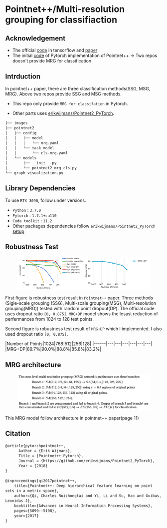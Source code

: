 Pointnet++/Multi-resolution grouping for classifiaction 
============================


Acknowledgement
---------------

* The official [code](https://github.com/charlesq34/pointnet2) in tensorflow and [paper](https://arxiv.org/abs/1706.02413) 
* The initial [code](https://github.com/erikwijmans/Pointnet2_PyTorch) of Pytorch implementation of Pointnet++
  -> Two repos doesn't provide MRG for classification  

Intrduction 
-----------
In pointnet++ paper, there are three classification methods(SSG, MSG, MRG). Above two repos provide SSG and MSG methods. 

* This repo only provide ``MRG for classifation`` in Pytorch. 

* Other parts uses [erikwijmans/Pointnet2_PyTorch](https://github.com/erikwijmans/Pointnet2_PyTorch). 
  
```
├── images
├── pointnet2
│   ├── config      
│   │   ├── model
│   │   │   └── mrg.yaml
│   │   └── task_model
│   │       └── cls-mrg.yaml
│   └── models
│       ├── __init__.py
│       └── pointnet2_mrg_cls.py
└── graph_visualization.py

```



Library Dependencies 
---------------------
To use ``RTX 3090``, follow under versions. 
* ``Python`` : ``3.7.0``
* ``Pytorch`` : ``1.7.1+cu110``
* ``Cuda toolkit`` : ``11.2``
* Other packages dependencies follow ``erikwijmans/Pointnet2_PyTorch`` [setup](https://github.com/erikwijmans/Pointnet2_PyTorch)

Robustness Test 
---------------

<figure>
  <img src="./images/robustness_test.png" height='50%' width ='50%'><img src="./images/mrg_dp_graph.png" height='50%' width ='50%'>
</figure>

First figure is robustness test result in ``Pointnet++`` paper. Three methods (Sigle-scale grouping (SSG), Multi-scale grouping(MSG), Multi-resolution grouping(MRG)) tested with random point dropout(DP). The official code uses dropout ratio ``[0, 0.875]``. 
``MRG+DP`` model shows the lesast reduction of perfermances from 1024 to 128 test points. 

Second figure is robustness test result of ``MRG+DP`` which I implemented. I also used dropout ratio ``[0, 0.875]``. 

|Number of Points|1024|768|512|256|128|
|------|---|---|---|---|---|---|
|MRG+DP|89.7%|90.0%|88.8%|85.8%|83.2%|


MRG architecture 
---------------
<figure>
    <img src="./images/mrg_architecture.png">
</figure>
This MRG model follow architecture in pointnet++ paper(page 11)



Citation
-------- 
```
@article{pytorchpointnet++,
      Author = {Erik Wijmans},
      Title = {Pointnet++ Pytorch},
      Journal = {https://github.com/erikwijmans/Pointnet2_PyTorch},
      Year = {2018}
}

@inproceedings{qi2017pointnet++,
    title={Pointnet++: Deep hierarchical feature learning on point sets in a metric space},
    author={Qi, Charles Ruizhongtai and Yi, Li and Su, Hao and Guibas, Leonidas J},
    booktitle={Advances in Neural Information Processing Systems},
    pages={5099--5108},
    year={2017}
}

```